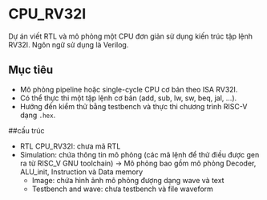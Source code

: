 # CPU_RV32I
Dự án viết RTL và mô phỏng một CPU đơn giản sử dụng kiến trúc tập lệnh RV32I. Ngôn ngữ sử dụng là Verilog.

## Mục tiêu

- Mô phỏng pipeline hoặc single-cycle CPU cơ bản theo ISA RV32I.
- Có thể thực thi một tập lệnh cơ bản (add, sub, lw, sw, beq, jal, ...).
- Hướng đến kiểm thử bằng testbench và thực thi chương trình RISC-V dạng `.hex`.

##cấu trúc 
  - RTL CPU_RV32I: chưa mã RTL
  - Simulation: chứa thông tin mô phỏng (các mã lệnh để thử điều được gen ra từ RISC_V GNU toolchain) -> Mô phỏng bao gồm mô phỏng Decoder, ALU_init, Instruction và Data memory
     + Image: chứa hình ảnh mô phỏng đượng dạng wave và text
     + Testbench and wave: chưa testbench và file waveform



